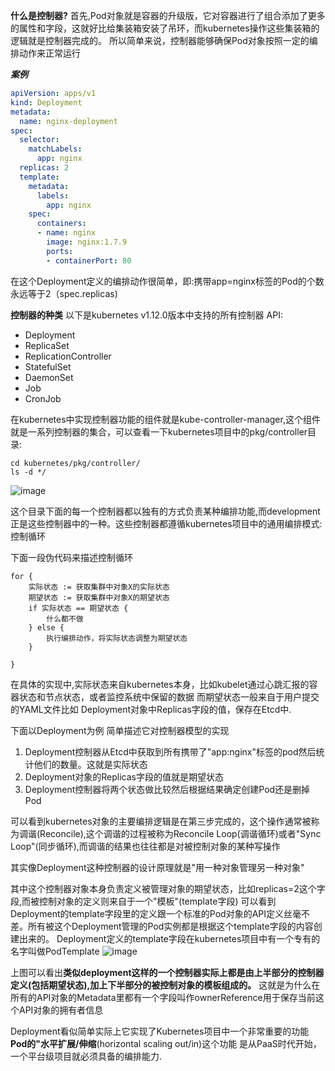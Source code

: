 **什么是控制器?**
首先,Pod对象就是容器的升级版，它对容器进行了组合添加了更多的属性和字段，这就好比给集装箱安装了吊环，而kubernetes操作这些集装箱的逻辑就是控制器完成的。
所以简单来说，控制器能够确保Pod对象按照一定的编排动作来正常运行

***案例***
```yaml
apiVersion: apps/v1
kind: Deployment
metadata:
  name: nginx-deployment
spec:
  selector:
    matchLabels:
      app: nginx
  replicas: 2
  template:
    metadata:
      labels:
        app: nginx
    spec:
      containers:
      - name: nginx
        image: nginx:1.7.9
        ports:
        - containerPort: 80
```
在这个Deployment定义的编排动作很简单，即:携带app=nginx标签的Pod的个数永远等于2（spec.replicas)

**控制器的种类**
以下是kubernetes v1.12.0版本中支持的所有控制器 API:
- Deployment
- ReplicaSet
- ReplicationController
- StatefulSet
- DaemonSet
- Job
- CronJob

在kubernetes中实现控制器功能的组件就是kube-controller-manager,这个组件就是一系列控制器的集合，可以查看一下kubernetes项目中的pkg/controller目录:

```shell
cd kubernetes/pkg/controller/
ls -d */
```
![image](2E20D055F7654A9F9C119DEC546F15A7)

这个目录下面的每一个控制器都以独有的方式负责某种编排功能,而development正是这些控制器中的一种。这些控制器都遵循kubernetes项目中的通用编排模式: 控制循环

下面一段伪代码来描述控制循环
```
for {
    实际状态 := 获取集群中对象X的实际状态
    期望状态 := 获取集群中对象X的期望状态
    if 实际状态 == 期望状态 {
        什么都不做
    } else {
        执行编排动作，将实际状态调整为期望状态
    }
    
}
```
在具体的实现中,实际状态来自kubernetes本身，比如kubelet通过心跳汇报的容器状态和节点状态，或者监控系统中保留的数据
而期望状态一般来自于用户提交的YAML文件比如 Deployment对象中Replicas字段的值，保存在Etcd中.

下面以Deployment为例 简单描述它对控制器模型的实现

1. Deployment控制器从Etcd中获取到所有携带了"app:nginx"标签的pod然后统计他们的数量。这就是实际状态
2. Deployment对象的Replicas字段的值就是期望状态
3. Deployment控制器将两个状态做比较然后根据结果确定创建Pod还是删掉Pod

可以看到kubernetes对象的主要编排逻辑是在第三步完成的，这个操作通常被称为调谐(Reconcile),这个调谐的过程被称为Reconcile Loop(调谐循环)或者"Sync Loop"(同步循环),而调谐的结果也往往都是对被控制对象的某种写操作

其实像Deployment这种控制器的设计原理就是"用一种对象管理另一种对象"

其中这个控制器对象本身负责定义被管理对象的期望状态，比如replicas=2这个字段,而被控制对象的定义则来自于一个"模板"(template字段)
可以看到Deployment的template字段里的定义跟一个标准的Pod对象的API定义丝毫不差。所有被这个Deployment管理的Pod实例都是根据这个template字段的内容创建出来的。
Deployment定义的template字段在kubernetes项目中有一个专有的名字叫做PodTemplate
![image](81FC202B72494D0F88487ABD95A52CD6)

上图可以看出**类似deployment这样的一个控制器实际上都是由上半部分的控制器定义(包括期望状态),加上下半部分的被控制对象的模板组成的。** 这就是为什么在所有的API对象的Metadata里都有一个字段叫作ownerReference用于保存当前这个API对象的拥有者信息

Deployment看似简单实际上它实现了Kubernetes项目中一个非常重要的功能 **Pod的"水平扩展/伸缩**(horizontal scaling out/in)这个功能 是从PaaS时代开始，一个平台级项目就必须具备的编排能力.
